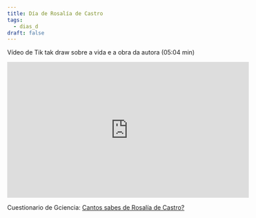 ```yaml
---
title: Día de Rosalía de Castro
tags:
  - dias_d
draft: false
---
```

Vídeo de Tik tak draw sobre a vida e a obra da autora (05:04 min)

<iframe width="560" height="315" src="https://www.youtube.com/embed/5sLT5qSVuWg" title="YouTube video player" frameborder="0" allow="accelerometer; autoplay; clipboard-write; encrypted-media; gyroscope; picture-in-picture" allowfullscreen></iframe>

 Cuestionario de Gciencia: [Cantos sabes de Rosalía de Castro?](https://www.gciencia.com/historias-gc/canto-sabes-de-rosalia-de-castro/)
